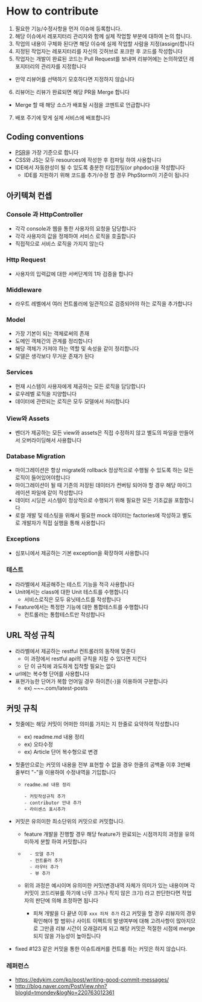 # How to contribute

1. 필요한 기능/수정사항을 먼저 이슈에 등록합니다.
2. 해당 이슈에서 레포지터리 관리자와 함께 실제 작업할 부분에 대하여 논의 합니다.
3. 작업의 내용이 구체화 된다면 해당 이슈에 실제 작업할 사람을 지정(assign)합니다
4. 지정된 작업자는 레포지터리를 자신의 깃허브로 포크한 후 코드를 작성합니다
5. 작업자는 개발이 완료된 코드는 Pull Request를 보내며 리뷰어에는 논의하였던 레포지터리의 관리자를 지정합니다
  - 만약 리뷰어를 선택하기 모호하다면 지정하지 않습니다
6. 리뷰어는 리뷰가 완료되면 해당 PR을 Merge 합니다
  - Merge 할 때 해당 소스가 배포될 시점을 코멘트로 언급합니다
7. 배포 주기에 맞게 실제 서비스에 배포합니다


## Coding conventions
- [PSR](https://www.php-fig.org/psr/)을 가장 기준으로 합니다
- CSS와 JS는 모두 resources에 작성한 후 컴파일 하여 사용합니다
- IDE에서 자동완성이 될 수 있도록 충분한 타입힌팅(or phpdoc)을 작성합니다
  - IDE를 지원하기 위해 코드를 추가/수정 할 경우 PhpStorm이 기준이 됩니다 

## 아키텍쳐 컨셉

### Console 과 HttpController
- 각각 console과 웹을 통한 사용자의 요청을 담당합니다
- 각각 사용자의 값을 정제하여 서비스 로직을 호출합니다
- 직접적으로 서비스 로직을 가지지 않는다

### Http Request
- 사용자의 입력값에 대한 서버단계의 1차 검증을 합니다

### Middleware
- 라우트 레벨에서 여러 컨트롤러에 일관적으로 검증되어야 하는 로직을 추가합니다

### Model
- 가장 기본이 되는 객체로써의 존재
- 도메인 객체간의 관계를 정리합니다
- 해당 객체가 가져야 하는 역할 및 속성을 같이 정리합니다
- 모델은 생각보다 무거운 존재가 된다

### Services
- 현재 시스템이 사용자에게 제공하는 모든 로직을 담당합니다
- 로우레벨 로직을 지양합니다
- 데이터에 관련되는 로직은 모두 모델에서 처리합니다

### View와 Assets
- 벤더가 제공하는 모든 view와 assets은 직접 수정하지 않고 별도의 파일을 만들어서 오버라이딩해서 사용합니다

### Database Migration
- 마이그레이션은 항상 migrate와 rollback 정상적으로 수행될 수 있도록 하는 모든 로직이 들어있어야합니다
- 마이그레이션이 될 때 기존의 저장된 데이터가 컨버팅 되어야 할 경우 해당 마이그레이션 파일에 같이 작성합니다
- 데이터 시딩은 시스템이 정상적으로 수행되기 위해 필요한 모든 기초값을 포함합니다
- 로컬 개발 및 테스팅을 위해서 필요한 mock 데이터는 factories에 작성하고 별도로 개발자가 직접 실행을 통해 사용합니다


### Exceptions
- 심포니에서 제공하는 기본 exception을 확장하여 사용합니다

### 테스트 
- 라라벨에서 제공해주는 테스트 기능을 적극 사용합니다
- Unit에서는 class에 대한 Unit 테스트를 수행합니다
  - 서비스로직은 모두 유닛테스트를 작성합니다
- Feature에서는 특정한 기능에 대한 통합테스트를 수행합니다
  - 컨트롤러는 통합테스트만 작성합니다
  
  
  
## URL 작성 규칙

- 라라벨에서 제공하는 restful 컨트롤러의 동작에 맞춘다
  - 이 과정에서 restful api의 규칙을 지킬 수 있다면 지킨다
  - 단 이 규칙에 과도하게 집착할 필요는 없다
- url에는 복수형 단어를 사용합니다
- 표현가능한 단어가 복합 언어일 경우 하이픈(-)을 이용하여 구분합니다
  - ex) ~~~.com/latest-posts
  

## 커밋 규칙
- 첫줄에는 해당 커밋이 어떠한 의미를 가지는 지 한줄로 요약하여 작성합니다
  - ex) readme.md 내용 정리
  - ex) 오타수정
  - ex) Article 단어 복수형으로 변경 
  
- 첫줄만으로는 커밋의 내용을 전부 표현할 수 없을 경우 한줄의 공백줄 이후 3번째 줄부터 "-"을 이용하여 수정내역을 기입합니다
  - ```
    readme.md 내용 정리
    
    - 커밋작성규칙 추가
    - contributor 안내 추가
    - 라이센스 표시추가
    ``` 
  
- 커밋은 유의미한 최소단위의 커밋으로 커밋합니다.
  - feature 개발을 진행할 경우 해당 feature가 완료되는 시점까지의 과정을 유의미하게 분할 하여 커밋합니다
  - ```
      - 모델 추가
      - 컨트롤러 추가
      - 라우터 추가
      - 뷰 추가
    ```
    
  - 위의 과정은 예시이며 유의미한 커밋(변경내역 자체가 의미가 있는 내용이며 각 커밋이 코드리뷰를 하기에 너무 크거나 작지 않은 크기) 라고 판단한다면 작업자의 판단에 의해 조정하면 됩니다
    - 피쳐 개발을 다 끝낸 이후 `xxx 피쳐 추가` 라고 커밋을 할 경우 리뷰자의 경우 확인해야 할 범위나 사이트 이펙트의 발생여부에 대해 고려사항이 많아지므로 그만큼 리뷰 시간이 오래걸리게 되고 해당 커밋은 적절한 시점에 merge 되지 않을 가능성이 높아집니다 
 
- fixed #123 같은 커밋을 통한 이슈트래커를 컨트롤 하는 커밋은 하지 않습니다. 

### 레퍼런스
- https://edykim.com/ko/post/writing-good-commit-messages/
- http://blog.naver.com/PostView.nhn?blogId=tmondev&logNo=220763012361

